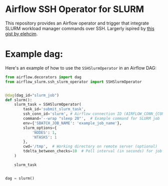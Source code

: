 # Airflow SSH Operator for SLURM

This repository provides an Airflow operator and trigger that integrate SLURM workload manager commands over SSH. Largerly ispired by [this gist by elehcim](https://gist.github.com/elehcim/52150ab6711d49b63d175bd4c8fe3efd).

# Example dag:

Here's an example of how to use the `SSHSlurmOperator` in an Airflow DAG:

```python
from airflow.decorators import dag
from airflow_slurm.ssh_slurm_operator import SSHSlurmOperator


@dag(dag_id="slurm_job")
def slurm():
    slurm_task = SSHSlurmOperator(
        task_id='submit_slurm_task',
        ssh_conn_id='slurm', # Airflow connection ID (AIRFLOW_CONN_{CONN_ID})
        command='--wrap "sleep 20"',  # Example command for SLURM job
        env={'SBATCH_JOB_NAME': 'example_job_name'},
        slurm_options={
            'NODES': 1,
            'NTASKS': 1
        },
        cwd='/tmp',  # Working directory on remote server (optional)
        tdelta_between_checks=10  # Poll interval (in seconds) for job status
    )

    slurm_task


dag = slurm()
```
